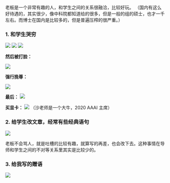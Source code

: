 老板是一个非常有趣的人，和学生之间的关系很融洽，比较好玩。
（国内有这么好待遇的，其实很少，像中科院都知道给的很多，但是一般的组的硕士，也才一千左右。而博士在国内是比较多的，但是普遍压榨的很严重。）
### 1. 和学生哭穷

![](https://tuchuang-1252747889.cos.ap-guangzhou.myqcloud.com/2019-09-15-WechatIMG5.png)
![](https://tuchuang-1252747889.cos.ap-guangzhou.myqcloud.com/2019-09-15-WechatIMG6.png)
![](https://tuchuang-1252747889.cos.ap-guangzhou.myqcloud.com/2019-09-15-WechatIMG9.jpeg)

**然后被打脸：**

![](https://tuchuang-1252747889.cos.ap-guangzhou.myqcloud.com/2019-09-15-WechatIMG8-1.jpeg)

**强行挽尊：**

![](https://tuchuang-1252747889.cos.ap-guangzhou.myqcloud.com/2019-09-15-WechatIMG12.jpeg)

**最后：**
![](https://tuchuang-1252747889.cos.ap-guangzhou.myqcloud.com/2019-09-15-WechatIMG11-1.png)

**买显卡：**
![](https://tuchuang-1252747889.cos.ap-guangzhou.myqcloud.com/2019-09-15-WechatIMG7.jpeg)
（沙老师是一个大牛，2020 AAAI 主席）

### 2. 给学生改文章，经常有些经典语句

![](https://tuchuang-1252747889.cos.ap-guangzhou.myqcloud.com/2019-09-15-WechatIMG10.png)

老板不会骂人，就是吐槽的比较有趣，就算写的再差，也会改下去。这种事情在导师和学生之间的不对等关系里其实是比较少的。

### 3. 给我写的赠语
![](https://tuchuang-1252747889.cos.ap-guangzhou.myqcloud.com/2019-09-15-WechatIMG13.png)